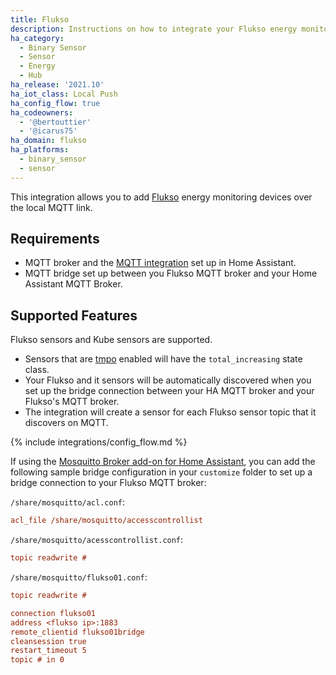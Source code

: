 ```yaml
---
title: Flukso
description: Instructions on how to integrate your Flukso energy monitor with Home Assistant.
ha_category:
  - Binary Sensor
  - Sensor
  - Energy
  - Hub
ha_release: '2021.10'
ha_iot_class: Local Push
ha_config_flow: true
ha_codeowners:
  - '@bertouttier'
  - '@icarus75'
ha_domain: flukso
ha_platforms:
  - binary_sensor
  - sensor
---
```


This integration allows you to add [Flukso](https://flukso.net/) energy monitoring devices over the local MQTT link.

## Requirements

- MQTT broker and the [MQTT integration](/integrations/mqtt/) set up in Home Assistant.
- MQTT bridge set up between you Flukso MQTT broker and your Home Assistant MQTT Broker.

## Supported Features

Flukso sensors and Kube sensors are supported.

- Sensors that are [tmpo](https://www.flukso.net/files/presentations/flukso.20140425.pdf) enabled will have the `total_increasing` state class.
- Your Flukso and it sensors will be automatically discovered when you set up the bridge connection between your HA MQTT broker and your Flukso's MQTT broker.
- The integration will create a sensor for each Flukso sensor topic that it discovers on MQTT.

{% include integrations/config_flow.md %}

If using the [Mosquitto Broker add-on for Home Assistant](https://github.com/home-assistant/addons/blob/master/mosquitto/DOCS.md), you can add the following sample bridge configuration in your `customize` folder to set up a bridge connection to your Flukso MQTT broker:

`/share/mosquitto/acl.conf`:
```ini
acl_file /share/mosquitto/accesscontrollist
```

`/share/mosquitto/acesscontrollist.conf`:
```ini
topic readwrite #
```

`/share/mosquitto/flukso01.conf`:
```ini
topic readwrite #

connection flukso01
address <flukso ip>:1883
remote_clientid flukso01bridge
cleansession true
restart_timeout 5
topic # in 0
```
